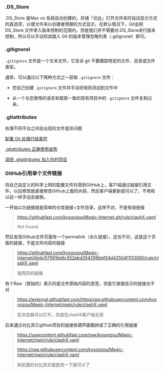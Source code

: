 ### .DS_Store

.DS_Store 是Mac os 系统自动创建的，存储「访达」打开文件夹时自动显示方式的首选项，以便文件夹以创建者预期的方式显示。在默认情况下，Git会把 DS_Store 文件带入版本控制的范围内，但是我们并不需要对.DS_Store进行版本控制，所以可以手动将其踏入 Git 的版本管理忽略列表（.gitignorel）即可。

### .gitignorel

`.gitignore` 文件是一个文本文件，它告诉 git 不要跟踪特定的文件、目录或文件类型。

通常，可以通过以下两种方式之一获取 `.gitignore` 文件：

- 您自己创建 `.gitignore` 文件并手动将规则添加到文件中

- 从一个与您使用的语言和框架一致的现有项目中的 `.gitignore` 文件复制过来。


### .gitattributes

处理不同平台之间会出现的文件差异问题

[配置 Git 处理行结束符](https://docs.github.com/zh/get-started/getting-started-with-git/configuring-git-to-handle-line-endings)

[.gitattributes 正确使用姿势](https://juejin.cn/post/7084885453920272398)

[请把 .gitattributes 加入你的项目](https://juejin.cn/post/6844904062987550733)

### GitHub引用单个文件链接

将自己自定义的科学上网的配置文件托管到GitHub上，客户端通过链接引用文件，以后修改就直接修改Github上面的内容，然后客户端更新就可以了，不用和以前一样手动去替换。

一开始以为链接就是简单的仓库链接+文件目录，这样不对，不是有效链接

>https://githubfast.com/kysonzou/Magic-Internet.git/rule/clashX.yaml
>
>Not Found

然后发现Github文件页面有一个permalink（永久链接），这也不对，这是这个页面的链接，不是文件内容的链接

>https://githubfast.com/kysonzou/Magic-Internet/blob/57591bb6c552ebd354299bbf04d42504f1f33590/rule/clashX.yaml
>
>是网页的链接

有个Raw（原始的）表示的是文件原始内容的意思，但是它直接显示的链接也不对

>https://external.githubfast.com/https/raw.githubusercontent.com/kysonzou/Magic-Internet/main/rule/clashX.yaml
>
>在浏览器可以打开，但是在clashX客户端无效

后来通过对比其它github项目的链接依葫芦画瓢拼成了正确的引用链接

>https://usercontent.githubfast.com/raw/kysonzou/Magic-Internet/main/rule/clashX.yaml
>
> https://raw.githubusercontent.com/kysonzou/Magic-Internet/main/rule/clashX.yaml 
>
>和前面的对比其实就是改一下就可以了